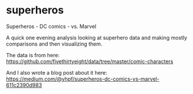 # superheros
Superheros - DC comics - vs. Marvel

A quick one evening analysis looking at superhero data and making mostly comparisons and then visualizing them. 

The data is from here: https://github.com/fivethirtyeight/data/tree/master/comic-characters

And I also wrote a blog post about it here: https://medium.com/@yhpf/superheros-dc-comics-vs-marvel-611c2390d983
